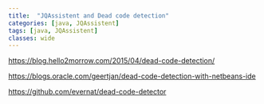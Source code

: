 ```yaml
---
title:  "JQAssistent and Dead code detection"
categories: [java, JQAssistent]
tags: [java, JQAssistent]
classes: wide
---
```


https://blog.hello2morrow.com/2015/04/dead-code-detection/

https://blogs.oracle.com/geertjan/dead-code-detection-with-netbeans-ide

https://github.com/evernat/dead-code-detector

